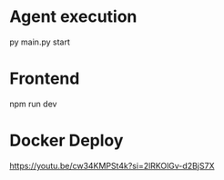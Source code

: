 # Agent execution
py main.py start

# Frontend
npm run dev

# Docker Deploy
https://youtu.be/cw34KMPSt4k?si=2lRKOlGv-d2BjS7X